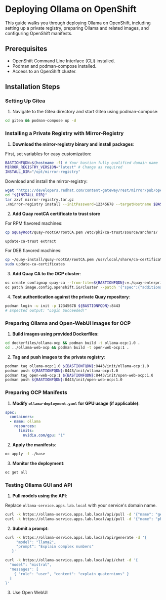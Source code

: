 
# Deploying Ollama on OpenShift

This guide walks you through deploying Ollama on OpenShift, including setting up a private registry, preparing Ollama and related images, and configuring OpenShift manifests.

## Prerequisites

- OpenShift Command Line Interface (CLI) installed.
- Podman and podman-compose installed.
- Access to an OpenShift cluster.

## Installation Steps

### Setting Up Gitea

1. Navigate to the Gitea directory and start Gitea using podman-compose:

```bash
cd gitea && podman-compose up -d
```

### Installing a Private Registry with Mirror-Registry

1. **Download the mirror-registry binary and install packages**:

First, set variables for easy customization:

```bash
BASTIONFQDN=$(hostname -f) # Your bastion fully qualified domain name
MIRROR_REGISTRY_VERSION="latest" # Change as required
INSTALL_DIR="/opt/mirror-registry"
```

Download and install the mirror-registry:

```bash
wget "https://developers.redhat.com/content-gateway/rest/mirror/pub/openshift-v4/clients/mirror-registry/${MIRROR_REGISTRY_VERSION}/mirror-registry.tar.gz" -O "${INSTALL_DIR}/mirror-registry.tar.gz"
cd "${INSTALL_DIR}"
tar zxvf mirror-registry.tar.gz
./mirror-registry install --initPassword=12345678 --targetHostname $BASTIONFQDN
```

2. **Add Quay rootCA certificate to trust store**

For RPM flavored machines:

```bash
cp $quayRoot/quay-rootCA/rootCA.pem /etc/pki/ca-trust/source/anchors/

update-ca-trust extract
```

For DEB flavored machines:

```bash
cp ~/quay-install/quay-rootCA/rootCA.pem /usr/local/share/ca-certificates/rootCA.crt
sudo update-ca-certificates
```

3. **Add Quay CA to the OCP cluster**:

```bash
oc create configmap quay-ca --from-file=${BASTIONFQDN}:=./quay-enterprise.pem -n openshift-config
oc patch image.config.openshift.io/cluster --patch '{"spec":{"additionalTrustedCA":{"name":"quay-ca"}}}' --type=merge
```

4. **Test authentication against the private Quay repository**:

```bash
podman login -u init -p 12345678 ${BASTIONFQDN}:8443
# Expected output: "Login Succeeded!"
```

### Preparing Ollama and Open-WebUI Images for OCP

1. **Build images using provided Dockerfiles**:

```bash
cd dockerfiles/ollama-ocp && podman build -t ollama-ocp:1.0 .
cd ../ollama-web-ocp && podman build -t open-web-ocp:1 .
```

2. **Tag and push images to the private registry**:



```bash
podman tag ollama-ocp:1.0 ${BASTIONFQDN}:8443/init/ollama-ocp:1.0
podman push ${BASTIONFQDN}:8443/init/ollama-ocp:1.0
podman tag open-web-ocp:1 ${BASTIONFQDN}:8443/init/open-web-ocp:1.0
podman push ${BASTIONFQDN}:8443/init/open-web-ocp:1.0
```

### Preparing OCP Manifests

1. **Modify `ollama-deployment.yaml` for GPU usage (if applicable)**:

```yaml
spec:
  containers:
  - name: ollama
    resources:
      limits:
        nvidia.com/gpu: "1"
```

2. **Apply the manifests**:

```bash
oc apply -f ./base
```

3. **Monitor the deployment**:

```bash
oc get all
```

### Testing Ollama GUI and API

1. **Pull models using the API**:

Replace `ollama-service.apps.lab.local` with your service's domain name.

```bash
curl -k https://ollama-service.apps.lab.local/api/pull -d '{"name": "gemma:2b"}'
curl -k https://ollama-service.apps.lab.local/api/pull -d '{"name": "phi"}'
```
2. **Submit a prompt**:

```bash
curl -k https://ollama-service.apps.lab.local/api/generate -d '{
     "model": "llama2",
     "prompt": "Explain complex numbers"
   }'
 ```
```bash
curl -k https://ollama-service.apps.lab.local/api/chat -d '{
  "model": "mistral",
  "messages": [
    { "role": "user", "content": "explain quaternions" }
  ]
}'
```

3. Use Open WebUI